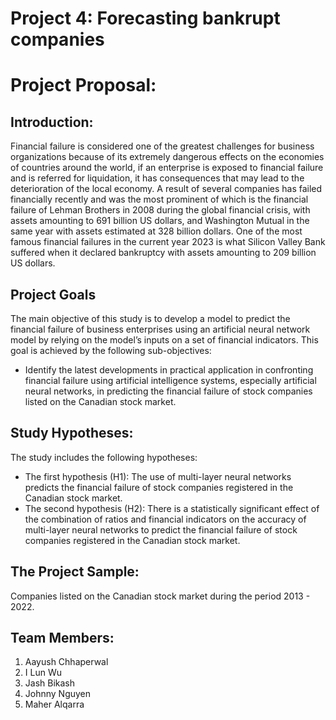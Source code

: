 # Project 4: Forecasting bankrupt companies


# Project Proposal:

## Introduction:
Financial failure is considered one of the greatest challenges for business organizations because of its extremely dangerous effects on the economies of countries around the world, if an enterprise is exposed to financial failure and is referred for liquidation, it has consequences that may lead to the deterioration of the local economy.  A result of several companies has failed financially recently and was the most prominent of which is the financial failure of Lehman Brothers in 2008 during the global financial crisis, with assets amounting to 691 billion US dollars, and Washington Mutual in the same year with assets estimated at 328 billion dollars. One of the most famous financial failures in the current year 2023 is what Silicon Valley Bank suffered when it declared bankruptcy with assets amounting to 209 billion US dollars.

## Project Goals
 The main objective of this study is to develop a model to predict the financial failure of business enterprises using an artificial neural network model by relying on the model’s inputs on a set of financial indicators. This goal is achieved by  the following sub-objectives:
- Identify the latest developments in practical application in confronting financial failure using artificial intelligence systems, especially artificial neural networks, in predicting the financial failure of stock companies listed on the Canadian stock market.

## Study Hypotheses:
The study includes the following hypotheses:
- The first hypothesis (H1): The use of multi-layer neural networks predicts the financial failure of stock companies registered in the Canadian stock market.
- The second hypothesis (H2): There is a statistically significant effect of the combination of ratios and financial indicators on the accuracy of multi-layer neural networks to predict the financial failure of stock companies registered in the Canadian stock market.

## The Project Sample:
Companies listed on the Canadian stock market during the period 2013  - 2022.

## Team Members:
1. Aayush Chhaperwal
2. I Lun Wu
3. Jash Bikash
4. Johnny Nguyen
5. Maher Alqarra
